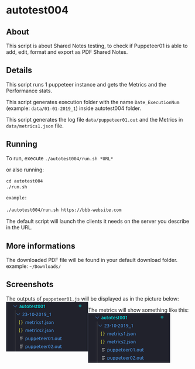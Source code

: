 # autotest004

## About

This script is about Shared Notes testing, to check if Puppeteer01 is able to add, edit, format and export as PDF Shared Notes.

## Details

This script runs 1 puppeteer instance and gets the Metrics and the Performance stats.

This script generates execution folder with the name `Date_ExecutionNum` (example: `data/01-01-2019_1`) inside autotest004 folder.

This script generates the log file `data/puppeteer01.out` and the Metrics in `data/metrics1.json` file.

## Running

To run, execute `./autotest004/run.sh *URL*`

or also running: 

```
cd autotest004
./run.sh
```

~~~bash
example: 

./autotest004/run.sh https://bbb-website.com
~~~

The default script will launch the clients it needs on the server you describe in the URL.

## More informations

The downloaded PDF file will be found in your default download folder.
example: `~/Downloads/`

## Screenshots

The outputs of `puppeteer01.js` will be displayed as in the picture below:
<img align="left" src="../images/screenshot.png">

The metrics will show something like this:
<img align="left" src="../images/screenshot.png">
